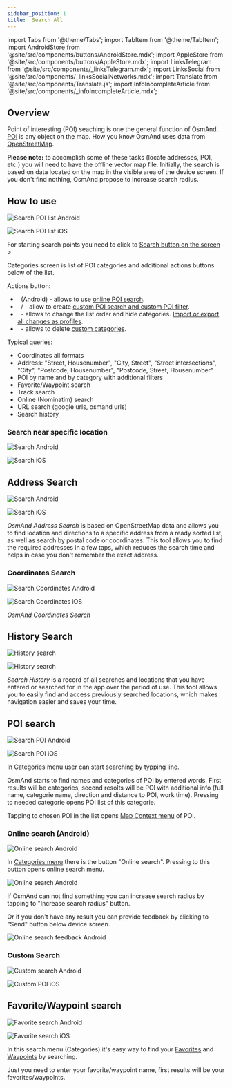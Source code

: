 ```yaml
---
sidebar_position: 1
title:  Search All
---
```


import Tabs from '@theme/Tabs';
import TabItem from '@theme/TabItem';
import AndroidStore from '@site/src/components/buttons/AndroidStore.mdx';
import AppleStore from '@site/src/components/buttons/AppleStore.mdx';
import LinksTelegram from '@site/src/components/_linksTelegram.mdx';
import LinksSocial from '@site/src/components/_linksSocialNetworks.mdx';
import Translate from '@site/src/components/Translate.js';
import InfoIncompleteArticle from '@site/src/components/_infoIncompleteArticle.mdx';


<InfoIncompleteArticle/>

## Overview

Point of interesting (POI) seaching is one the general function of OsmAnd. [POI](https://wiki.openstreetmap.org/wiki/Points_of_interest) is any object on the map. How you know OsmAnd uses data from [OpenStreetMap](http://openstreetmap.org/).

**Please note:** to accomplish some of these tasks (locate addresses, POI, etc.) you will need to have the offline vector map file. Initially, the search is based on data located on the map in the visible area of the device screen. If you don't find nothing, OsmAnd propose to increase search radius.


## How to use

<Tabs groupId="operating-systems">

<TabItem value="android" label="Android">

![Search POI list Android](@site/static/img/search/poi_list_android.png) 

</TabItem>

<TabItem value="ios" label="iOS">

![Search POI list iOS](@site/static/img/search/poi_list_ios.png)  

</TabItem>

</Tabs>

For starting search points you need to click to [Search button on the screen](../widgets/map-buttons.md#search) -> <Translate android="true" ids="search_categories"/>

Categories screen is list of POI categories and additional actions buttons below of the list.  

Actions button:

- &nbsp;<Translate android="true" ids="search_online_address"/> (Android) - allows to use [online POI search](../search/search-poi.md#online-search-android).
- &nbsp;<Translate android="true" ids="custom_search"/> / <Translate ios="true" ids="add_custom_category"/> - allow to create [custom POI search and custom POI filter](../search/search-poi.md).
- &nbsp;<Translate android="true" ids="rearrange_categories"/> - allows to change the list order and hide categories. [Import or export all changes as profiles](../personal/import-export.md).
- &nbsp;<Translate ios="true" ids="delete_custom_categories"/> - allows to delete [custom categories](../search/search-poi.md).

Typical queries:
- Coordinates all formats
- Address: "Street, Housenumber", "City, Street", "Street intersections", "City", "Postcode, Housenumber", "Postcode, Street, Housenumber"
- POI by name and by category with additional filters
- Favorite/Waypoint search
- Track search
- Online (Nominatim) search
- URL search (google urls, osmand urls)
- Search history


### Search near specific location

<Tabs groupId="operating-systems">

<TabItem value="android" label="Android">

![Search Android](@site/static/img/search/search_all_near_location_andr.png) 

</TabItem>

<TabItem value="ios" label="iOS">

![Search iOS](@site/static/img/search/search_all_near_location_andr.png)  

</TabItem>

</Tabs>


## Address Search

<Tabs groupId="operating-systems">

<TabItem value="android" label="Android">

![Search Android](@site/static/img/search/search_address_andr.png) 

</TabItem>

<TabItem value="ios" label="iOS">

![Search iOS](@site/static/img/search/street_search_ios.png)  

</TabItem>

</Tabs>

*OsmAnd Address Search* is based on OpenStreetMap data and allows you to find location and directions to a specific address from a ready sorted list, as well as search by postal code or coordinates. This tool allows you to find the required addresses in a few taps, which reduces the search time and helps in case you don't remember the exact address. 


### Coordinates Search

<Tabs groupId="operating-systems">

<TabItem value="android" label="Android">

![Search Coordinates Android](@site/static/img/search/coordinates_search_android.png)

</TabItem>

<TabItem value="ios" label="iOS">

![Search Coordinates iOS](@site/static/img/search/coordinates_search_ios.png)

</TabItem>

</Tabs>

*OsmAnd Coordinates Search*


## History Search

<Tabs groupId="operating-systems">

<TabItem value="android" label="Android">

![History search](@site/static/img/search/history_search_android.png)

</TabItem>

<TabItem value="ios" label="iOS">

![History search](@site/static/img/search/history_search_ios.png)

</TabItem>

</Tabs> 

*Search History* is a record of all searches and locations that you have entered or searched for in the app over the period of use. This tool allows you to easily find and access previously searched locations, which makes navigation easier and saves your time. 


## POI search

<Tabs groupId="operating-systems">

<TabItem value="android" label="Android">

![Search POI Android](@site/static/img/search/poi_search_android.png) 

</TabItem>

<TabItem value="ios" label="iOS">

![Search POI iOS](@site/static/img/search/poi_search_ios.png)  

</TabItem>

</Tabs>

In Categories menu user can start searching by typping line.

OsmAnd starts to find names and categories of POI by entered words. First results will be categories, second resolts will be POI with additional info (full name, categorie name, direction and distance to POI, work time). Pressing to needed categorie opens POI list of this categorie. 

Tapping to chosen POI in the list opens [Map Context menu](../map/map-context-menu.md#select-an-object-short-tap) of POI.


### Online search (Android)

![Online search Android](@site/static/img/search/search_online_andr.png)  

In [Categories menu](../search/search-poi.md#how-to-use) there is the button "Online search". Pressing to this button opens online search menu.

![Online search Android](@site/static/img/search/online_search_android.png)

If OsmAnd can not find something you can increase search radius by tapping to "Increase search radius" button.

Or if you don't have any result you can provide feedback by clicking to "Send" button below device screen.

![Online search feedback Android](@site/static/img/search/online_search_feedback_android.png)


### Custom Search

<Tabs groupId="operating-systems">

<TabItem value="android" label="Android">

![Custom search Android](@site/static/img/search/search_custom_andr.png) 

</TabItem>

<TabItem value="ios" label="iOS">

![Custom POI iOS](@site/static/img/search/custom_poi_ios.png)

</TabItem>

</Tabs>



## Favorite/Waypoint search

<Tabs groupId="operating-systems">

<TabItem value="android" label="Android">

![Favorite search Android](@site/static/img/search/favorite_search_android.png) 

</TabItem>

<TabItem value="ios" label="iOS">

![Favorite search iOS](@site/static/img/search/favorite_search_ios.png)  

</TabItem>

</Tabs>

In this search menu (Categories) it's easy way to find your [Favorites](../map/point-layers-on-map.md#favorites) and [Waypoints](../map/point-layers-on-map.md#track-points) by searching. 

Just you need to enter your favorite/waypoint name, first results will be your favorites/waypoints.

